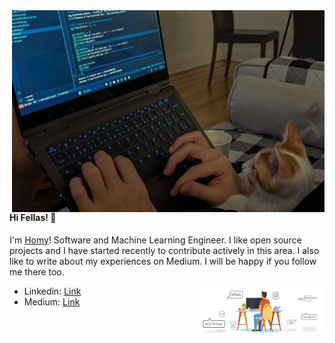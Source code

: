 
<img src="header1.jpg" align="right" width="500px">

#### Hi Fellas! 👋
I'm [Homy](https://www.linkedin.com/in/homayoun-s-m-sc-950853152)! Software and Machine Learning Engineer. I like open source projects and I have started recently to contribute actively in this area. I also like to write about my experiences on Medium. I will be happy if you follow me there too.

<img src="heder.gif" align="right" width="200px">

- Linkedin: [Link](https://www.linkedin.com/in/homayoun-s-m-sc-950853152)
- Medium: [Link](https://medium.com/@homayoun.srp)
